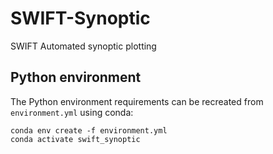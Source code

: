 # SWIFT-Synoptic
SWIFT Automated synoptic plotting

## Python environment

The Python environment requirements can be recreated from `environment.yml` using conda:
```
conda env create -f environment.yml
conda activate swift_synoptic
```
